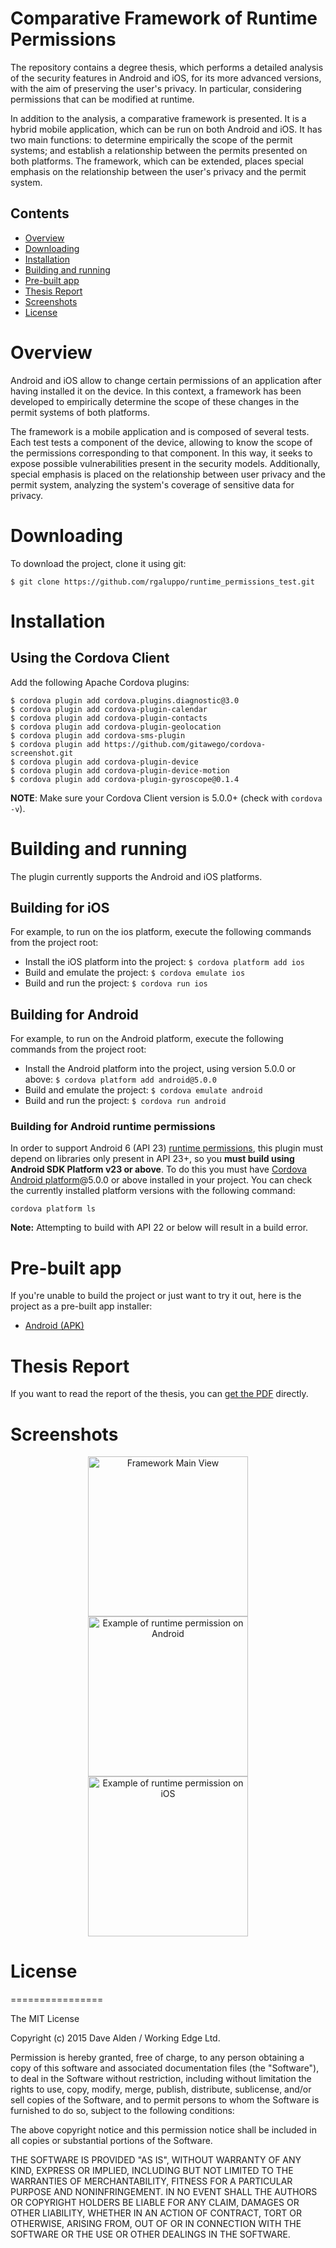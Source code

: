 Comparative Framework of Runtime Permissions
==========================================

The repository contains a degree thesis, which performs a detailed analysis of the security features in Android and iOS, for its more advanced versions, with the aim of preserving the user's privacy. In particular, considering permissions that can be modified at runtime.

In addition to the analysis, a comparative framework is presented. It is a hybrid mobile application, which can be run on both Android and iOS. It has two main functions: to determine empirically the scope of the permit systems; and establish a relationship between the permits presented on both platforms. The framework, which can be extended, places special emphasis on the relationship between the user's privacy and the permit system.

## Contents
* [Overview](#overview)
* [Downloading](#downloading)
* [Installation](#installation)
* [Building and running](#building-and-running)
* [Pre-built app](#pre-built-app)
* [Thesis Report](#thesis-report)
* [Screenshots](#screenshots)
* [License](#license)

# Overview
Android and iOS allow to change certain permissions of an application after having installed it on the device. In this context, a framework has been developed to empirically determine the scope of these changes in the permit systems of both platforms.

The framework is a mobile application and is composed of several tests. Each test tests a component of the device, allowing to know the scope of the permissions corresponding to that component. In this way, it seeks to expose possible vulnerabilities present in the security models. Additionally, special emphasis is placed on the relationship between user privacy and the permit system, analyzing the system's coverage of sensitive data for privacy.

# Downloading

To download the project, clone it using git:

    $ git clone https://github.com/rgaluppo/runtime_permissions_test.git

# Installation

## Using the Cordova Client
Add the following Apache Cordova plugins:

    $ cordova plugin add cordova.plugins.diagnostic@3.0
    $ cordova plugin add cordova-plugin-calendar
    $ cordova plugin add cordova-plugin-contacts
    $ cordova plugin add cordova-plugin-geolocation
    $ cordova plugin add cordova-sms-plugin
    $ cordova plugin add https://github.com/gitawego/cordova-screenshot.git
    $ cordova plugin add cordova-plugin-device
    $ cordova plugin add cordova-plugin-device-motion
    $ cordova plugin add cordova-plugin-gyroscope@0.1.4

**NOTE**: Make sure your Cordova Client version is 5.0.0+ (check with `cordova -v`).

# Building and running

The plugin currently supports the Android and iOS platforms.

## Building for iOS
For example, to run on the ios platform, execute the following commands from the project root:

- Install the iOS platform into the project: `$ cordova platform add ios`
- Build and emulate the project: `$ cordova emulate ios`
- Build and run the project: `$ cordova run ios`

## Building for Android

For example, to run on the Android platform, execute the following commands from the project root:

- Install the Android platform into the project, using version 5.0.0 or above: `$ cordova platform add android@5.0.0`
- Build and emulate the project: `$ cordova emulate android`
- Build and run the project: `$ cordova run android`

### Building for Android runtime permissions

In order to support Android 6 (API 23) [runtime permissions](http://developer.android.com/training/permissions/requesting.html), this plugin must depend on libraries only present in API 23+, so you __must build using Android SDK Platform v23 or above__. To do this you must have [Cordova Android platform](https://github.com/apache/cordova-android)@5.0.0 or above installed in your project. You can check the currently installed platform versions with the following command:

    cordova platform ls

__Note:__ Attempting to build with API 22 or below will result in a build error.

# Pre-built app
If you're unable to build the project or just want to try it out, here is the project as a pre-built app installer:

- [Android (APK)](build/cordova-diagnostic-plugin-android-runtime-example.apk)

# Thesis Report

If you want to read the report of the thesis, you can [get the PDF](https://github.com/rgaluppo/runtime_permissions_test/blob/master/informe/informe.pdf) directly.

# Screenshots
<p align="center">
  <img src="https://raw.githubusercontent.com/rgaluppo/runtime_permissions_test/master/informe/imgs/chapter5/app_main_view.png" width="256" title="Framework Main View">
  <img src="https://raw.githubusercontent.com/rgaluppo/runtime_permissions_test/master/informe/imgs/chapter5/allow_calendar.png" width="256" title="Example of runtime permission on Android">
  <img src="https://raw.githubusercontent.com/rgaluppo/runtime_permissions_test/master/informe/imgs/chapter3/calendar_request_ios.png" width="256" title="Example of runtime permission on iOS">
</p>

# License
================

The MIT License

Copyright (c) 2015 Dave Alden / Working Edge Ltd.

Permission is hereby granted, free of charge, to any person obtaining a copy
of this software and associated documentation files (the "Software"), to deal
in the Software without restriction, including without limitation the rights
to use, copy, modify, merge, publish, distribute, sublicense, and/or sell
copies of the Software, and to permit persons to whom the Software is
furnished to do so, subject to the following conditions:

The above copyright notice and this permission notice shall be included in
all copies or substantial portions of the Software.

THE SOFTWARE IS PROVIDED "AS IS", WITHOUT WARRANTY OF ANY KIND, EXPRESS OR
IMPLIED, INCLUDING BUT NOT LIMITED TO THE WARRANTIES OF MERCHANTABILITY,
FITNESS FOR A PARTICULAR PURPOSE AND NONINFRINGEMENT. IN NO EVENT SHALL THE
AUTHORS OR COPYRIGHT HOLDERS BE LIABLE FOR ANY CLAIM, DAMAGES OR OTHER
LIABILITY, WHETHER IN AN ACTION OF CONTRACT, TORT OR OTHERWISE, ARISING FROM,
OUT OF OR IN CONNECTION WITH THE SOFTWARE OR THE USE OR OTHER DEALINGS IN
THE SOFTWARE.
